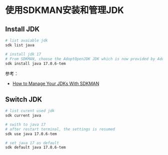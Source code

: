 # 使用SDKMAN安装和管理JDK


## Install JDK

```bash
# list avaiable jdk
sdk list java

# install jdk 17
# From SDKMAN, choose the AdoptOpenJDK JDK which is now provided by Adoptium and is called Eclipse Temurin. Install the latest JDK 17 LTS version
sdk install java 17.0.6-tem
```

参考：
- [How to Manage Your JDKs With SDKMAN](https://mydeveloperplanet.com/2022/04/05/how-to-manage-your-jdks-with-sdkman/)

## Switch JDK

```bash
# list curent used jdk
sdk current java

# swith to java 17
# after restart terminal, the settings is resumed
sdk use java 17.0.6-tem

# set java 17 as default
sdk default java 17.0.6-tem
```